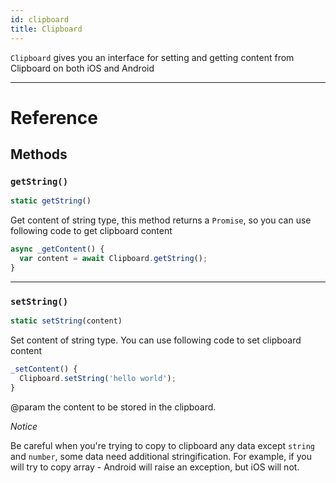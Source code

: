 ```yaml
---
id: clipboard
title: Clipboard
---
```


`Clipboard` gives you an interface for setting and getting content from Clipboard on both iOS and Android

---

# Reference

## Methods

### `getString()`

```jsx
static getString()
```

Get content of string type, this method returns a `Promise`, so you can use following code to get clipboard content

```jsx
async _getContent() {
  var content = await Clipboard.getString();
}
```

---

### `setString()`

```jsx
static setString(content)
```

Set content of string type. You can use following code to set clipboard content

```jsx
_setContent() {
  Clipboard.setString('hello world');
}
```

@param the content to be stored in the clipboard.

_Notice_

Be careful when you're trying to copy to clipboard any data except `string` and `number`, some data need additional stringification. For example, if you will try to copy array - Android will raise an exception, but iOS will not.
